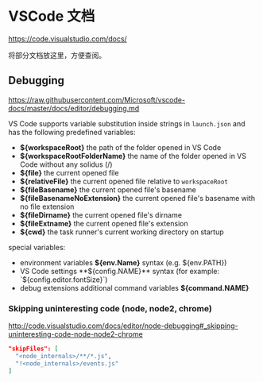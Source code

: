# VSCode 文档

<https://code.visualstudio.com/docs/>

将部分文档放这里，方便查阅。

## Debugging

<https://raw.githubusercontent.com/Microsoft/vscode-docs/master/docs/editor/debugging.md>

VS Code supports variable substitution inside strings in `launch.json` and has the following predefined variables:

- **${workspaceRoot}** the path of the folder opened in VS Code
- **${workspaceRootFolderName}** the name of the folder opened in VS Code without any solidus (/)
- **${file}** the current opened file
- **${relativeFile}** the current opened file relative to `workspaceRoot`
- **${fileBasename}** the current opened file's basename
- **${fileBasenameNoExtension}** the current opened file's basename with no file extension
- **${fileDirname}** the current opened file's dirname
- **${fileExtname}** the current opened file's extension
- **${cwd}** the task runner's current working directory on startup

special variables:

- environment variables **${env.Name}** syntax (e.g. ${env.PATH})
- VS Code settings **${config.NAME}** syntax (for example: `${config.editor.fontSize}`)
- debug extensions additional command variables **${command.NAME}**


### Skipping uninteresting code (node, node2, chrome)

<http://code.visualstudio.com/docs/editor/node-debugging#_skipping-uninteresting-code-node-node2-chrome>

```json
"skipFiles": [
  "<node_internals>/**/*.js",
  "!<node_internals>/events.js"
]
```
